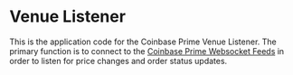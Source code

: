 # Venue Listener

This is the application code for the Coinbase Prime Venue Listener. The primary function is to 
connect to the [Coinbase Prime Websocket Feeds](https://docs.cloud.coinbase.com/prime/docs/websocket-feed/) in order to listen for price changes and order status updates.